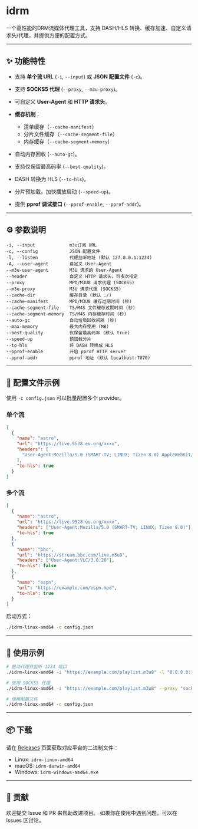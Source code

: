 # idrm

一个高性能的DRM流媒体代理工具，支持 DASH/HLS 转换、缓存加速、自定义请求头/代理，并提供方便的配置方式。

---

## ✨ 功能特性

* 支持 **单个流 URL** (`-i`, `--input`) 或 **JSON 配置文件** (`-c`)。
* 支持 **SOCKS5 代理** (`--proxy`, `--m3u-proxy`)。
* 可自定义 **User-Agent** 和 **HTTP 请求头**。
* **缓存机制**：

  * 清单缓存（`--cache-manifest`）
  * 分片文件缓存（`--cache-segment-file`）
  * 内存缓存（`--cache-segment-memory`）
* 自动内存回收 (`--auto-gc`)。
* 支持仅保留最高码率 (`--best-quality`)。
* DASH 转换为 HLS (`--to-hls`)。
* 分片预加载，加快播放启动 (`--speed-up`)。
* 提供 **pprof 调试接口** (`--pprof-enable`, `--pprof-addr`)。

---

## ⚙️ 参数说明

```
-i, --input             m3u订阅 URL
-c, --config            JSON 配置文件
-l, --listen            代理监听地址 (默认 127.0.0.1:1234)
-A, --user-agent        自定义 User-Agent
--m3u-user-agent        M3U 请求的 User-Agent
--header                自定义 HTTP 请求头，可多次指定
--proxy                 MPD/M3U8 请求代理 (SOCKS5)
--m3u-proxy             M3U 请求代理 (SOCKS5)
--cache-dir             缓存目录 (默认 ./)
--cache-manifest        MPD/M3U8 缓存过期时间 (秒)
--cache-segment-file    TS/M4S 文件缓存过期时间 (秒)
--cache-segment-memory  TS/M4S 内存缓存时间 (秒)
--auto-gc               自动垃圾回收间隔 (秒)
--max-memory            最大内存使用 (MB)
--best-quality          仅保留最高码率 (默认 true)
--speed-up              预加载分片
--to-hls                将 DASH 转换成 HLS
--pprof-enable          开启 pprof HTTP server
--pprof-addr            pprof 地址 (默认 localhost:7070)
```

---

## 📄 配置文件示例

使用 `-c config.json` 可以批量配置多个 provider。

### 单个流

```json
[
  {
    "name": "astro",
    "url": "https://live.9528.eu.org/xxxx",
    "headers": [
      "User-Agent:Mozilla/5.0 (SMART-TV; LINUX; Tizen 8.0) AppleWebKit/537.36 (KHTML, like Gecko) 108.0.5359.1/8.0 TV Safari/537.36"
    ],
    "to-hls": true
  }
]
```

### 多个流

```json
[
  {
    "name": "astro",
    "url": "https://live.9528.eu.org/xxxx",
    "headers": ["User-Agent:Mozilla/5.0 (SMART-TV; LINUX; Tizen 8.0)"],
    "to-hls": true
  },
  {
    "name": "bbc",
    "url": "https://stream.bbc.com/live.m3u8",
    "headers": ["User-Agent:VLC/3.0.20"],
    "to-hls": false
  },
  {
    "name": "espn",
    "url": "https://example.com/espn.mpd",
    "to-hls": true
  }
]
```

启动方式：

```bash
./idrm-linux-amd64 -c config.json
```

---

## 🔧 使用示例

```bash
# 启动代理并监听 1234 端口
./idrm-linux-amd64 -i "https://example.com/playlist.m3u8" -l "0.0.0.0:1234"

# 使用 SOCKS5 代理
./idrm-linux-amd64 -i "https://example.com/playlist.m3u8" --proxy "socks5://127.0.0.1:1080"

# 使用配置文件
./idrm-linux-amd64 -c config.json
```

---

## 📦 下载

请在 [Releases](./releases) 页面获取对应平台的二进制文件：

* Linux: `idrm-linux-amd64`
* macOS: `idrm-darwin-amd64`
* Windows: `idrm-windows-amd64.exe`

---

## 🤝 贡献

欢迎提交 Issue 和 PR 来帮助改进项目。
如果你在使用中遇到问题，可以在 Issues 区讨论。
